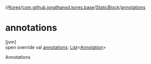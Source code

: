 //[Kores](../../../index.md)/[com.github.jonathanxd.kores.base](../index.md)/[StaticBlock](index.md)/[annotations](annotations.md)

# annotations

[jvm]\
open override val [annotations](annotations.md): [List](https://kotlinlang.org/api/latest/jvm/stdlib/kotlin.collections/-list/index.html)<[Annotation](../-annotation/index.md)>

Annotations
